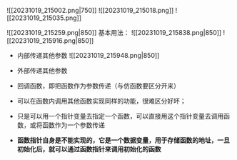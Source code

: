![[20231019_215002.png|750]]
![[20231019_215018.png]]
![[20231019_215035.png]]

![[20231019_215259.png|850]]
基本用法：
![[20231019_215838.png|850]]
![[20231019_215916.png|850]]
- 内部传递其他参数
![[20231019_215948.png|850]]
- 外部传递其他参数

- 回调函数，即把函数作为参数传递（与仿函数要区分开来）

- 可以在函数内调用其他函数实现同样的功能，很难区分好坏；
- 只是可以用一个指针变量去指定一个函数，可以直接用这个指针变量去调用函数，或将函数作为一个参数传递
- **函数指针自身是不能实现的，它是一个数据变量，用于存储函数的地址，一旦初始化后，就可以通过函数指针来调用初始化的函数**
